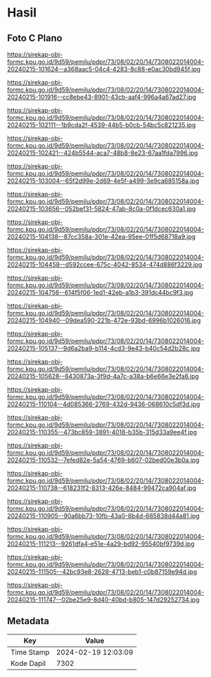 # Hasil

## Foto C Plano

https://sirekap-obj-formc.kpu.go.id/9d59/pemilu/pdpr/73/08/02/20/14/7308022014004-20240215-101624--a368aac5-04c4-4283-8c88-e0ac30bd945f.jpg

https://sirekap-obj-formc.kpu.go.id/9d59/pemilu/pdpr/73/08/02/20/14/7308022014004-20240215-101916--cc8ebe43-8901-43cb-aaf4-996a4a67ad27.jpg

https://sirekap-obj-formc.kpu.go.id/9d59/pemilu/pdpr/73/08/02/20/14/7308022014004-20240215-102111--1b9cda2f-4539-44b5-b0cb-54bc5c821235.jpg

https://sirekap-obj-formc.kpu.go.id/9d59/pemilu/pdpr/73/08/02/20/14/7308022014004-20240215-102421--424b5544-aca7-48b8-8e23-67aa1fda7996.jpg

https://sirekap-obj-formc.kpu.go.id/9d59/pemilu/pdpr/73/08/02/20/14/7308022014004-20240215-103004--65f2d99e-2d69-4e5f-a499-3e9ca685158a.jpg

https://sirekap-obj-formc.kpu.go.id/9d59/pemilu/pdpr/73/08/02/20/14/7308022014004-20240215-103656--052bef31-5824-47ab-8c0a-0f1dcec630a1.jpg

https://sirekap-obj-formc.kpu.go.id/9d59/pemilu/pdpr/73/08/02/20/14/7308022014004-20240215-104138--87cc358a-301e-42ea-95ee-01f5d68718a9.jpg

https://sirekap-obj-formc.kpu.go.id/9d59/pemilu/pdpr/73/08/02/20/14/7308022014004-20240215-104458--d592ccee-675c-4042-8534-474d886f3229.jpg

https://sirekap-obj-formc.kpu.go.id/9d59/pemilu/pdpr/73/08/02/20/14/7308022014004-20240215-104756--614f5f06-1ed1-42eb-a1b3-391dc44bc9f3.jpg

https://sirekap-obj-formc.kpu.go.id/9d59/pemilu/pdpr/73/08/02/20/14/7308022014004-20240215-104940--09dea590-221b-472e-93bd-6996b1026016.jpg

https://sirekap-obj-formc.kpu.go.id/9d59/pemilu/pdpr/73/08/02/20/14/7308022014004-20240215-105137--9d6a2ba9-b114-4cd3-9e43-b40c54d2b28c.jpg

https://sirekap-obj-formc.kpu.go.id/9d59/pemilu/pdpr/73/08/02/20/14/7308022014004-20240215-105628--6430873a-3f9d-4a7c-a38a-b6e66e3e2fa6.jpg

https://sirekap-obj-formc.kpu.go.id/9d59/pemilu/pdpr/73/08/02/20/14/7308022014004-20240215-110104--4d085366-2769-432d-9436-068610c5df3d.jpg

https://sirekap-obj-formc.kpu.go.id/9d59/pemilu/pdpr/73/08/02/20/14/7308022014004-20240215-110355--473bc859-3891-4018-b35b-315d33a9ee4f.jpg

https://sirekap-obj-formc.kpu.go.id/9d59/pemilu/pdpr/73/08/02/20/14/7308022014004-20240215-110532--7efed82e-5a54-4769-b607-02bed00e3b0a.jpg

https://sirekap-obj-formc.kpu.go.id/9d59/pemilu/pdpr/73/08/02/20/14/7308022014004-20240215-110738--618231f2-8313-426e-8484-99472ca904af.jpg

https://sirekap-obj-formc.kpu.go.id/9d59/pemilu/pdpr/73/08/02/20/14/7308022014004-20240215-110905--90a6bb73-10fb-43a0-8b4d-685838d44a81.jpg

https://sirekap-obj-formc.kpu.go.id/9d59/pemilu/pdpr/73/08/02/20/14/7308022014004-20240215-111213--9261dfa4-e51e-4a29-bd92-95540bf9739d.jpg

https://sirekap-obj-formc.kpu.go.id/9d59/pemilu/pdpr/73/08/02/20/14/7308022014004-20240215-111505--42bc93e8-2628-4713-beb1-c0b87159e94d.jpg

https://sirekap-obj-formc.kpu.go.id/9d59/pemilu/pdpr/73/08/02/20/14/7308022014004-20240215-111747--02be25e9-8d40-40bd-b805-147d29252734.jpg


## Metadata

| Key        | Value               |
| ---------- | ------------------- |
| Time Stamp | 2024-02-19 12:03:09 |
| Kode Dapil | 7302                |



